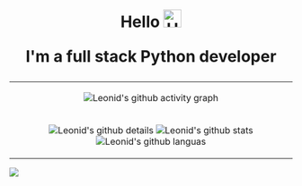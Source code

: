 <h1 align="center">Hello
<img alt='Hello' src="https://github.com/blackcater/blackcater/raw/main/images/Hi.gif" height="32"/>
<br>

I'm a full stack Python developer
</h1>

<table>
<tbody>
<tr>
<td align='center'>

![Leonid's github activity graph](https://github-readme-activity-graph.vercel.app/graph?username=GvozdevLeonid&theme=github-compact)

</td>
</tr>
<tr>
<td align='center'>

![Leonid's github details](http://github-profile-summary-cards.vercel.app/api/cards/profile-details?username=GvozdevLeonid&theme=github_dark)
![Leonid's github stats](https://github-readme-stats.vercel.app/api?username=GvozdevLeonid&rank_icon=github&show_icons=true&line_height=28&hide_border=true&title_color=0366d6&bg_color=0d1117&text_color=77909c&icon_color=77909c)
![Leonid's github languas](https://github-readme-stats.vercel.app/api/top-langs/?username=GvozdevLeonid&layout=donut&hide_border=true&title_color=0366d6&bg_color=0d1117&text_color=77909c)


</td>
</tr>
</tbody>
</table>

![](https://visitor-badge.laobi.icu/badge?page_id=GvozdevLeonid)
